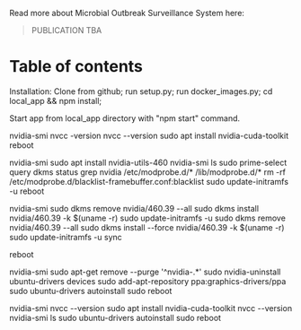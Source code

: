 Read more about Microbial Outbreak Surveillance System here:
> PUBLICATION TBA

# Table of contents
Installation:
Clone from github; run setup.py; run docker_images.py; cd local_app && npm install;

Start app from local_app directory with "npm start" command.

nvidia-smi
nvcc -version
nvcc --version
sudo apt install nvidia-cuda-toolkit
reboot

nvidia-smi
sudo apt install nvidia-utils-460
nvidia-smi
ls
sudo prime-select query
dkms status
grep nvidia /etc/modprobe.d/* /lib/modprobe.d/*
rm -rf /etc/modprobe.d/blacklist-framebuffer.conf:blacklist
sudo update-initramfs -u
reboot

nvidia-smi
sudo dkms remove nvidia/460.39 --all
sudo dkms install nvidia/460.39 -k $(uname -r)
sudo update-initramfs -u
sudo dkms remove nvidia/460.39 --all
sudo dkms install --force nvidia/460.39 -k $(uname -r)
sudo update-initramfs -u
sync

reboot


nvidia-smi
sudo apt-get remove --purge '^nvidia-.*'
sudo nvidia-uninstall
ubuntu-drivers devices
sudo add-apt-repository ppa:graphics-drivers/ppa
sudo ubuntu-drivers autoinstall
sudo reboot

nvidia-smi
nvcc --version
sudo apt install nvidia-cuda-toolkit
nvcc --version
nvidia-smi
ls
sudo ubuntu-drivers autoinstall
sudo reboot
